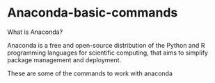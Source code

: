 # Anaconda-basic-commands

What is Anaconda?

  Anaconda is a free and open-source distribution of the Python and R programming languages for scientific computing, that aims to simplify package management and deployment.  


These are some of the commands to work with anaconda
